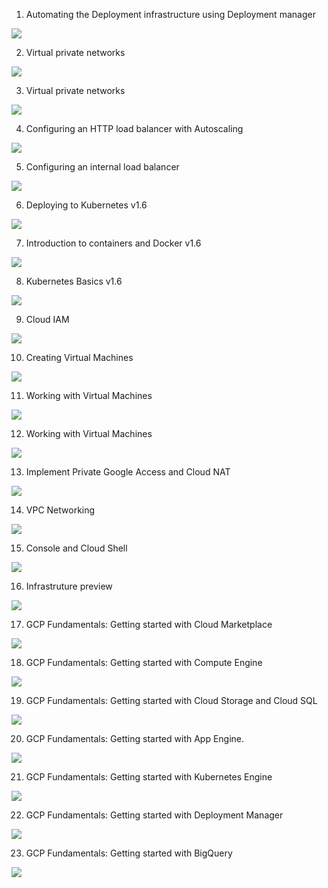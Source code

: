 ﻿
1. Automating the Deployment infrastructure using Deployment manager

![](gcp-projects/images/screenshot1.png)


2. Virtual private networks

![](gcp-projects/images/Screenshot2.png)


3. Virtual private networks

![](gcp-projects/images/Screenshot3.png)


4. Configuring an HTTP load balancer with Autoscaling

![](gcp-projects/images/Screenshot4.png)


5. Configuring an internal load balancer

![](gcp-projects/images/Screenshot5.png)


6. Deploying to Kubernetes v1.6 

![](gcp-projects/images/Screenshot6.png)


7. Introduction to containers and Docker v1.6

![](gcp-projects/images/Screenshot7.png)


8. Kubernetes Basics v1.6

![](gcp-projects/images/Screenshot8.png)

9. Cloud IAM

![](gcp-projects/images/Screenshot9.png)


10. Creating Virtual Machines

![](gcp-projects/images/Screenshot10.png)


11. Working with Virtual Machines

![](gcp-projects/images/Screenshot11.png)


12. Working with Virtual Machines

![](gcp-projects/images/Screenshot12.png)


13. Implement Private Google Access and Cloud NAT

![](gcp-projects/images/Screenshot13.png)


14. VPC Networking

![](gcp-projects/images/Screenshot14.png)


15. Console and Cloud Shell

![](gcp-projects/images/Screenshot15.png)

16. Infrastruture preview

![](gcp-projects/images/Screenshot16.png)


17. GCP Fundamentals: Getting started with Cloud Marketplace

![](gcp-projects/images/Screenshot17.png)


18. GCP Fundamentals: Getting started with Compute Engine

![](gcp-projects/images/Screenshot18.png)


19. GCP Fundamentals: Getting started with Cloud Storage and Cloud SQL

![](gcp-projects/images/Screenshot19.png)


20. GCP Fundamentals: Getting started with App Engine.

![](gcp-projects/images/Screenshot20.png)
  

21. GCP Fundamentals: Getting started with Kubernetes Engine

![](gcp-projects/images/Screenshot21.png)


22. GCP Fundamentals: Getting started with Deployment Manager

![](gcp-projects/images/Screenshot22.png)


23. GCP Fundamentals: Getting started with BigQuery

![](gcp-projects/images/Screenshot23.png)
